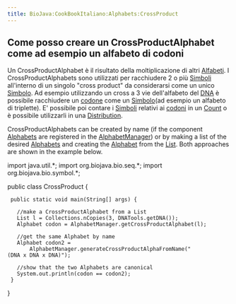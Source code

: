 ```yaml
---
title: BioJava:CookBookItaliano:Alphabets:CrossProduct
---
```


Come posso creare un CrossProductAlphabet come ad esempio un alfabeto di codoni
-------------------------------------------------------------------------------

Un CrossProductAlphabet è il risultato della moltiplicazione di altri
[Alfabeti](http://www.biojava.org/docs/api14/org/biojava/bio/symbol/Alphabet.html).
I CrossProductAlphabets sono utilizzati per racchiudere 2 o più
[Simboli](http://www.biojava.org/docs/api14/org/biojava/bio/symbol/Symbol.html)
all'interno di un singolo "cross product" da considerarsi come un unico
[Simbolo](http://www.biojava.org/docs/api14/org/biojava/bio/symbol/Symbol.html).
Ad esempio utilizzando un cross a 3 vie dell'alfabeto del
[DNA](wp:DNA "wikilink") è possibile racchiudere un
[codone](wp:codon "wikilink") come un
[Simbolo](http://www.biojava.org/docs/api14/org/biojava/bio/symbol/Symbol.html)(ad
esempio un alfabeto di triplette). E' possibile poi contare i
[Simboli](http://www.biojava.org/docs/api14/org/biojava/bio/symbol/Symbol.html)
relativi ai [codoni](wp:codon "wikilink") in un
[Count](http://www.biojava.org/docs/api14/org/biojava/bio/dist/Count.html)
o è possibile utilizzarli in una
[Distribution](http://www.biojava.org/docs/api14/org/biojava/bio/dist/Distribution.html).

CrossProductAlphabets can be created by name (if the component
[Alphabets](http://www.biojava.org/docs/api14/org/biojava/bio/symbol/Alphabet.html)
are registered in the
[AlphabetManager](http://www.biojava.org/docs/api14/org/biojava/bio/symbol/AlphabetManager.html))
or by making a list of the desired
[Alphabets](http://www.biojava.org/docs/api14/org/biojava/bio/symbol/Alphabet.html)
and creating the
[Alphabet](http://www.biojava.org/docs/api14/org/biojava/bio/symbol/Alphabet.html)
from the
[List](http://java.sun.com/j2se/1.4.2/docs/api/java/util/List.html).
Both approaches are shown in the example below.

<java> import java.util.\*; import org.biojava.bio.seq.\*; import
org.biojava.bio.symbol.\*;

public class CrossProduct {

` public static void main(String[] args) {`

`   //make a CrossProductAlphabet from a List`  
`   List l = Collections.nCopies(3, DNATools.getDNA());`  
`   Alphabet codon = AlphabetManager.getCrossProductAlphabet(l);`

`   //get the same Alphabet by name`  
`   Alphabet codon2 =`  
`       AlphabetManager.generateCrossProductAlphaFromName("(DNA x DNA x DNA)");`

`   //show that the two Alphabets are canonical`  
`   System.out.println(codon == codon2);`  
` }`

} </java>

